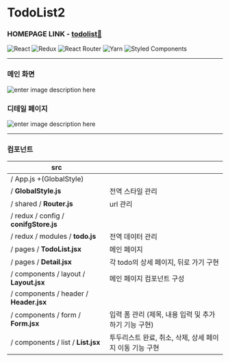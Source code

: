 
# TodoList2
### HOMEPAGE LINK - [todolist🔗](https://97yelim.github.io/todolist-2/)


![React](https://img.shields.io/badge/react-%2320232a.svg?style=for-the-badge&logo=react&logoColor=%2361DAFB)
![Redux](https://img.shields.io/badge/redux-%23593d88.svg?style=for-the-badge&logo=redux&logoColor=white)
![React Router](https://img.shields.io/badge/React_Router-CA4245?style=for-the-badge&logo=react-router&logoColor=white)
![Yarn](https://img.shields.io/badge/yarn-%232C8EBB.svg?style=for-the-badge&logo=yarn&logoColor=white)
![Styled Components](https://img.shields.io/badge/styled--components-DB7093?style=for-the-badge&logo=styled-components&logoColor=white)

   
   * * * 
   
   ### 메인 화면     
    
        
        
![enter image description here](https://imgur.com/W8d6xQi.png)



### 디테일 페이지 

![enter image description here](https://imgur.com/w0Oohan.png)


* * * 

### 컴포넌트

src  | | 
----- | ----- 
/ App.js +(GlobalStyle)| 
/ **GlobalStyle.js**| 전역 스타일 관리
/ shared / **Router.js**| url 관리
/ redux  / config / **conifgStore.js**| 
/ redux  / modules / **todo.js**| 전역 데이터 관리
/ pages / **TodoList.jsx** | 메인 페이지
/ pages / **Detail.jsx** | 각 todo의 상세 페이지, 뒤로 가기 구현
/ components / layout / **Layout.jsx** | 메인 페이지 컴포넌트 구성
/ components / header / **Header.jsx**| 
/ components / form / **Form.jsx**| 입력 폼 관리 (제목, 내용 입력 및 추가하기 기능 구현)
/ components / list / **List.jsx**| 투두리스트 완료, 취소, 삭제, 상세 페이지 이동 기능 구현|




